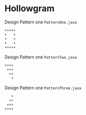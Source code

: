 # Hollowgram


Design Pattern one `PatternOne.java`

```
*****
*   *
*   *
*   *
*****
```

Design Pattern one `PatternTwo.java`

```
****
 ***
  **
   *
```
Design Pattern one `PatternThree.java`

```
   *
  **
 ***
****
```

